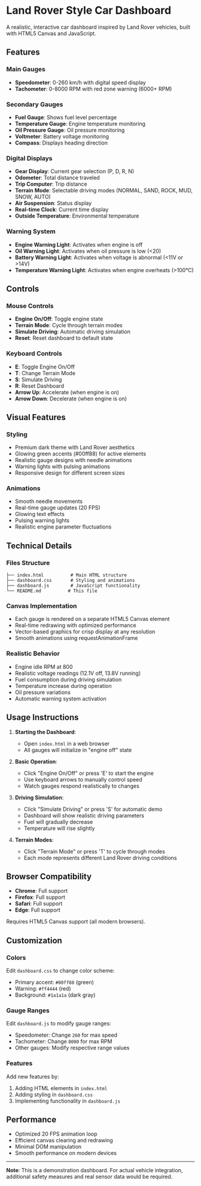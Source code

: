 # Land Rover Style Car Dashboard

A realistic, interactive car dashboard inspired by Land Rover vehicles, built with HTML5 Canvas and JavaScript.

## Features

### Main Gauges
- **Speedometer**: 0-260 km/h with digital speed display
- **Tachometer**: 0-8000 RPM with red zone warning (6000+ RPM)

### Secondary Gauges
- **Fuel Gauge**: Shows fuel level percentage
- **Temperature Gauge**: Engine temperature monitoring
- **Oil Pressure Gauge**: Oil pressure monitoring
- **Voltmeter**: Battery voltage monitoring
- **Compass**: Displays heading direction

### Digital Displays
- **Gear Display**: Current gear selection (P, D, R, N)
- **Odometer**: Total distance traveled
- **Trip Computer**: Trip distance
- **Terrain Mode**: Selectable driving modes (NORMAL, SAND, ROCK, MUD, SNOW, AUTO)
- **Air Suspension**: Status display
- **Real-time Clock**: Current time display
- **Outside Temperature**: Environmental temperature

### Warning System
- **Engine Warning Light**: Activates when engine is off
- **Oil Warning Light**: Activates when oil pressure is low (<20)
- **Battery Warning Light**: Activates when voltage is abnormal (<11V or >14V)
- **Temperature Warning Light**: Activates when engine overheats (>100°C)

## Controls

### Mouse Controls
- **Engine On/Off**: Toggle engine state
- **Terrain Mode**: Cycle through terrain modes
- **Simulate Driving**: Automatic driving simulation
- **Reset**: Reset dashboard to default state

### Keyboard Controls
- **E**: Toggle Engine On/Off
- **T**: Change Terrain Mode
- **S**: Simulate Driving
- **R**: Reset Dashboard
- **Arrow Up**: Accelerate (when engine is on)
- **Arrow Down**: Decelerate (when engine is on)

## Visual Features

### Styling
- Premium dark theme with Land Rover aesthetics
- Glowing green accents (#00ff88) for active elements
- Realistic gauge designs with needle animations
- Warning lights with pulsing animations
- Responsive design for different screen sizes

### Animations
- Smooth needle movements
- Real-time gauge updates (20 FPS)
- Glowing text effects
- Pulsing warning lights
- Realistic engine parameter fluctuations

## Technical Details

### Files Structure
```
├── index.html          # Main HTML structure
├── dashboard.css       # Styling and animations
├── dashboard.js        # JavaScript functionality
└── README.md          # This file
```

### Canvas Implementation
- Each gauge is rendered on a separate HTML5 Canvas element
- Real-time redrawing with optimized performance
- Vector-based graphics for crisp display at any resolution
- Smooth animations using requestAnimationFrame

### Realistic Behavior
- Engine idle RPM at 800
- Realistic voltage readings (12.1V off, 13.8V running)
- Fuel consumption during driving simulation
- Temperature increase during operation
- Oil pressure variations
- Automatic warning system activation

## Usage Instructions

1. **Starting the Dashboard**:
   - Open `index.html` in a web browser
   - All gauges will initialize in "engine off" state

2. **Basic Operation**:
   - Click "Engine On/Off" or press 'E' to start the engine
   - Use keyboard arrows to manually control speed
   - Watch gauges respond realistically to changes

3. **Driving Simulation**:
   - Click "Simulate Driving" or press 'S' for automatic demo
   - Dashboard will show realistic driving parameters
   - Fuel will gradually decrease
   - Temperature will rise slightly

4. **Terrain Modes**:
   - Click "Terrain Mode" or press 'T' to cycle through modes
   - Each mode represents different Land Rover driving conditions

## Browser Compatibility

- **Chrome**: Full support
- **Firefox**: Full support
- **Safari**: Full support
- **Edge**: Full support

Requires HTML5 Canvas support (all modern browsers).

## Customization

### Colors
Edit `dashboard.css` to change color scheme:
- Primary accent: `#00ff88` (green)
- Warning: `#ff4444` (red)
- Background: `#1a1a1a` (dark gray)

### Gauge Ranges
Edit `dashboard.js` to modify gauge ranges:
- Speedometer: Change `260` for max speed
- Tachometer: Change `8000` for max RPM
- Other gauges: Modify respective range values

### Features
Add new features by:
1. Adding HTML elements in `index.html`
2. Adding styling in `dashboard.css`
3. Implementing functionality in `dashboard.js`

## Performance

- Optimized 20 FPS animation loop
- Efficient canvas clearing and redrawing
- Minimal DOM manipulation
- Smooth performance on modern devices

---

**Note**: This is a demonstration dashboard. For actual vehicle integration, additional safety measures and real sensor data would be required.